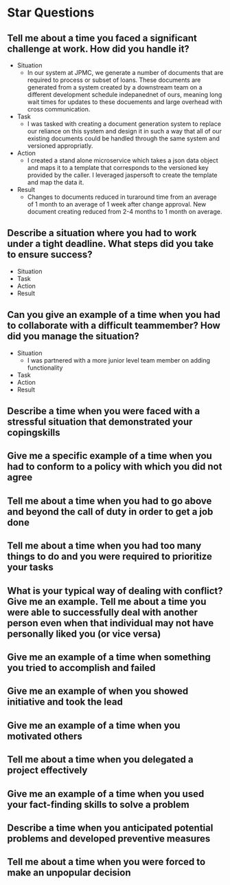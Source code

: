# Star Questions

## Tell me about a time you faced a significant challenge at work. How did you handle it?

* Situation
  * In our system at JPMC, we generate a number of documents that are required to process or subset of loans. These documents are generated from a system created by a downstream team on a different development schedule indepanednet of ours, meaning long wait times for updates to these docuements and large overhead with cross communication.
* Task
  * I was tasked with creating a document generation system to replace our reliance on this system and design it in such a way that all of our existing documents could be handled through the same system and versioned appropriatly.
* Action
  * I created a stand alone microservice which takes a json data object and maps it to a template that corresponds to the versioned key provided by the caller. I leveraged jaspersoft to create the template and map the data it.
* Result
  * Changes to documents reduced in turaround time from an average of 1 month to an average of 1 week after change approval. New document creating reduced from 2-4 months to 1 month on average.
  
## Describe a situation where you had to work under a tight deadline. What steps did you take to ensure success?

* Situation
* Task
* Action
* Result

## Can you give an example of a time when you had to collaborate with a difficult teammember? How did you manage the situation?

* Situation
  * I was partnered with a more junior level team member on adding functionality 
* Task
* Action
* Result

## Describe a time when you were faced with a stressful situation that demonstrated your copingskills

## Give me a specific example of a time when you had to conform to a policy with which you did not agree

## Tell me about a time when you had to go above and beyond the call of duty in order to get a job done

## Tell me about a time when you had too many things to do and you were required to prioritize your tasks

## What is your typical way of dealing with conflict? Give me an example. Tell me about a time you were able to successfully deal with another person even when that individual may not have personally liked you (or vice versa)

## Give me an example of a time when something you tried to accomplish and failed

## Give me an example of when you showed initiative and took the lead

## Give me an example of a time when you motivated others

## Tell me about a time when you delegated a project effectively

## Give me an example of a time when you used your fact-finding skills to solve a problem

## Describe a time when you anticipated potential problems and developed preventive measures

## Tell me about a time when you were forced to make an unpopular decision
